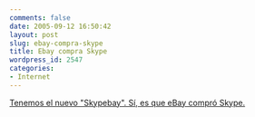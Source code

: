 ```yaml
---
comments: false
date: 2005-09-12 16:50:42
layout: post
slug: ebay-compra-skype
title: Ebay compra Skype
wordpress_id: 2547
categories:
- Internet
---
```


[Tenemos el nuevo "Skypebay". Sí, es que eBay compró Skype.](http://www.16-bits.com.ar/archivos/ebay-compro-a-skype/)
